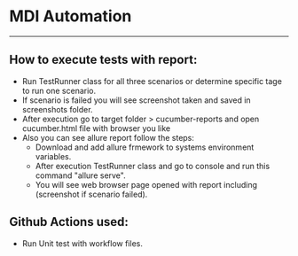 # MDI Automation
----------------------------------------------------
## How to execute tests with report:
- Run TestRunner class for all three scenarios or determine specific tage to run one scenario.
- If scenario is failed you will see screenshot taken and saved in screenshots folder.
- After execution go to target folder > cucumber-reports and open cucumber.html file with browser you like
- Also you can see allure report follow the steps:
    - Download and add allure frmework to systems environment variables.
    - After execution TestRunner class and go to console and run this command "allure serve".
    - You will see web browser page opened with report including (screenshot if scenario failed).

## Github Actions used:
- Run Unit test with workflow files.
